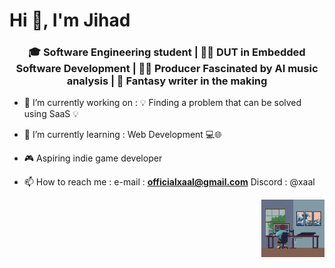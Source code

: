 <h1>Hi 👋, I'm Jihad </h1>

<h3 align="center">🎓 Software Engineering student | 👨‍🎓 DUT in Embedded Software Development | 🧠🎶 Producer Fascinated by AI music analysis | 📝 Fantasy writer in the making </h3>

- 🔭 I’m currently working on  : 💡 Finding a problem that can be solved using SaaS 💡

- 🌱 I’m currently learning : Web Development 💻🌐

- 🎮 Aspiring indie game developer

- 📫 How to reach me : e-mail : **officialxaal@gmail.com**
                        Discord : @xaal

<img align="right" alt="GIF" src="https://github.com/xaalofficial/xaalofficial/blob/main/mygif.gif" width="20%"/>
